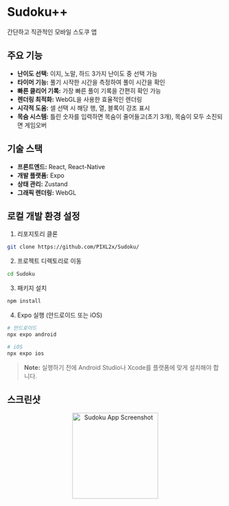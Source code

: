 # Sudoku++

간단하고 직관적인 모바일 스도쿠 앱

## 주요 기능

- **난이도 선택:** 이지, 노말, 하드 3가지 난이도 중 선택 가능
- **타이머 기능:** 풀기 시작한 시간을 측정하여 풀이 시간을 확인
- **빠른 클리어 기록:** 가장 빠른 풀이 기록을 간편히 확인 가능
- **렌더링 최적화:** WebGL을 사용한 효율적인 렌더링
- **시각적 도움:** 셀 선택 시 해당 행, 열, 블록이 강조 표시
- **목숨 시스템:** 틀린 숫자를 입력하면 목숨이 줄어들고(초기 3개), 목숨이 모두 소진되면 게임오버

## 기술 스택

- **프론트엔드:** React, React-Native
- **개발 플랫폼:** Expo
- **상태 관리:** Zustand
- **그래픽 렌더링:** WebGL

## 로컬 개발 환경 설정

1. 리포지토리 클론

```bash
git clone https://github.com/PIXL2x/Sudoku/
```

2. 프로젝트 디렉토리로 이동

```bash
cd Sudoku
```

3. 패키지 설치

```bash
npm install
```

4. Expo 실행 (안드로이드 또는 iOS)

```bash
# 안드로이드
npx expo android

# iOS
npx expo ios
```

> **Note:** 실행하기 전에 Android Studio나 Xcode를 플랫폼에 맞게 설치해야 합니다.

## 스크린샷

<div align="center">
  <img width="200" src="https://github.com/user-attachments/assets/e81d62d6-a5c3-4366-b24f-76d1ed1432b1" alt="Sudoku App Screenshot"/>
</div>

